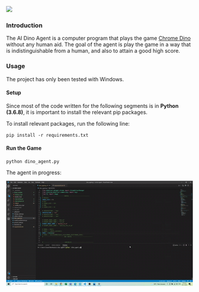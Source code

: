 <img width="125" src="/assets/dino.png">

### Introduction
The AI Dino Agent is a computer program that plays the game [Chrome Dino](https://en.wikipedia.org/wiki/Dinosaur_Game) without any human aid. The goal of the agent is play the game in a way that is indistinguishable from a human, and also to attain a good high score. 

### Usage
The project has only been tested with Windows.

#### Setup
Since most of the code written for the following segments is in **Python (3.6.8)**, it is important to install the relevant pip packages.

To install relevant packages, run the following line:

```
pip install -r requirements.txt
```

#### Run the Game

```
python dino_agent.py
```

The agent in progress:

<img width="1080" src="/assets/agent_in_progress.gif">   
